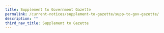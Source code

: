 ```yaml
---
title: Supplement to Government Gazette
permalink: /current-notices/supplement-to-gazette/supp-to-gov-gazette/
description: ""
third_nav_title: Supplement to Gazette
---
```


